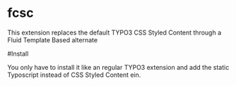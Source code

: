 fcsc
====

This extension replaces the default TYPO3 CSS Styled Content through a Fluid Template Based alternate

#Install

You only have to install it like an regular TYPO3 extension and add the static Typoscript instead of CSS Styled Content ein.
